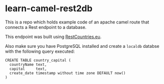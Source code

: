# learn-camel-rest2db
This is a repo which holds example code of an apache camel route that connects a Rest endpoint to a database.

This endpoint was built using [RestCountries.eu](http://restcountries.eu).

Also make sure you have PostgreSQL installed and create a `localdb` databse  with the following query executed:
```postgresql
CREATE TABLE country_capital (
  countryName text,
  capital     text,
  create_date timestamp without time zone DEFAULT now()
)
```
